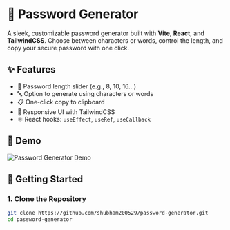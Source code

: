 # 🔐 Password Generator

A sleek, customizable password generator built with **Vite**, **React**, and **TailwindCSS**. Choose between characters or words, control the length, and copy your secure password with one click.

## ✨ Features

- 🔢 Password length slider (e.g., 8, 10, 16...)
- 🔤 Option to generate using characters or words
- 📋 One-click copy to clipboard
- 🌈 Responsive UI with TailwindCSS
- ⚛️ React hooks: `useEffect`, `useRef`, `useCallback`

## 📸 Demo

![Password Generator Demo](https://your-demo-link-if-any.com)

## 🚀 Getting Started

### 1. Clone the Repository

```bash
git clone https://github.com/shubham200529/password-generator.git
cd password-generator
